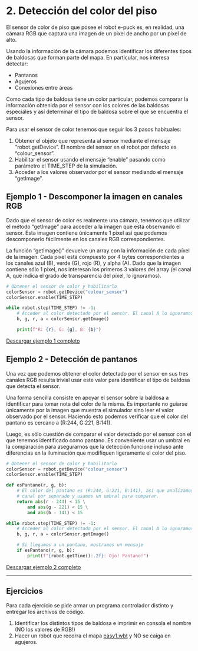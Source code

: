 # 2. Detección del color del piso

El sensor de color de piso que posee el robot e-puck es, en realidad, una cámara RGB que captura una imagen de un pixel de ancho por un pixel de alto.

Usando la información de la cámara podemos identificar los diferentes tipos de baldosas que forman parte del mapa. En particular, nos interesa detectar:

* Pantanos
* Agujeros
* Conexiones entre áreas

Como cada tipo de baldosa tiene un color particular, podemos comparar la información obtenida por el sensor con los colores de las baldosas especiales y así determinar el tipo de baldosa sobre el que se encuentra el sensor.

Para usar el sensor de color tenemos que seguir los 3 pasos habituales:

1. Obtener el objeto que representa al sensor mediante el mensaje “robot.getDevice”. El nombre del sensor en el robot por defecto es “colour_sensor”.
2. Habilitar el sensor usando el mensaje “enable” pasando como parámetro el TIME_STEP de la simulación.
3. Acceder a los valores observador por el sensor mediando el mensaje “getImage”.

## Ejemplo 1 - Descomponer la imagen en canales RGB

Dado que el sensor de color es realmente una cámara, tenemos que utilizar el método “getImage” para acceder a la imagen que está observando el sensor. Esta imagen contiene únicamente 1 pixel así que podemos descomponerlo fácilmente en los canales RGB correspondientes.

La función “getImage()” devuelve un array con la información de cada píxel de la imagen. Cada pixel está compuesto por 4 bytes correspondientes a los canales azul (B), verde (G), rojo (R), y alpha (A). Dado que la imagen contiene sólo 1 pixel, nos interesan los primeros 3 valores del array (el canal A, que indica el grado de transparencia del píxel, lo ignoramos). 

```python
# Obtener el sensor de color y habilitarlo
colorSensor = robot.getDevice("colour_sensor")
colorSensor.enable(TIME_STEP)

while robot.step(TIME_STEP) != -1:
    # Acceder al color detectado por el sensor. El canal A lo ignoramos.
    b, g, r, a = colorSensor.getImage()

    print(f"R: {r}, G: {g}, B: {b}")
```

[Descargar ejemplo 1 completo](02_ColorPiso/ejemplo_1.py)

## Ejemplo 2 - Detección de pantanos

Una vez que podemos obtener el color detectado por el sensor en sus tres canales RGB resulta trivial usar este valor para identificar el tipo de baldosa que detecta el sensor.

Una forma sencilla consiste en apoyar el sensor sobre la baldosa a identificar para tomar nota del color de la misma. Es importante no guiarse únicamente por la imagen que muestra el simulador sino leer el valor observado por el sensor. Haciendo esto podemos verificar que el color del pantano es cercano a (R:244, G:221, B:141).

Luego, es sólo cuestión de comparar el valor detectado por el sensor con el que tenemos identificado como pantano. Es conveniente usar un umbral en la comparación para asegurarnos que la detección funcione incluso ante diferencias en la iluminación que modifiquen ligeramente el color del piso. 

```python
# Obtener el sensor de color y habilitarlo
colorSensor = robot.getDevice("colour_sensor")
colorSensor.enable(TIME_STEP)

def esPantano(r, g, b):
    # El color del pantano es (R:244, G:221, B:141), así que analizamos cada 
    # canal por separado y usamos un umbral para comparar.
    return abs(r - 244) < 15 \
        and abs(g - 221) < 15 \
        and abs(b - 141) < 15

while robot.step(TIME_STEP) != -1:
    # Acceder al color detectado por el sensor. El canal A lo ignoramos.
    b, g, r, a = colorSensor.getImage()

    # Si llegamos a un pantano, mostramos un mensaje
    if esPantano(r, g, b):
        print(f"{robot.getTime():.2f}: Ojo! Pantano!")
```

[Descargar ejemplo 2 completo](02_ColorPiso/ejemplo_2.py)

---

## Ejercicios

Para cada ejercicio se pide armar un programa controlador distinto y entregar los archivos de código.

1. Identificar los distintos tipos de baldosa e imprimir en consola el nombre (NO los valores de RGB!)
2. Hacer un robot que recorra el mapa [easy1.wbt](02_ColorPiso/easy1.wbt) y NO se caiga en agujeros.